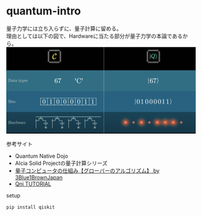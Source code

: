 # quantum-intro

量子力学には立ち入らずに、量子計算に留める。   
理由としては以下の図で、Hardwareに当たる部分が量子力学の本論であるから。
![画像](./fig1.png)

参考サイト  
- Quantum Native Dojo  
- AIcia Solid Projectの量子計算シリーズ  
- [量子コンピュータの仕組み【グローバーのアルゴリズム】 by 
3Blue1BrownJapan   
](https://www.youtube.com/watch?v=MAz_oROjyEM) 
- [Qni TUTORIAL](https://qniapp.github.io/qni/)  




setup  
```bash 
pip install qiskit
```